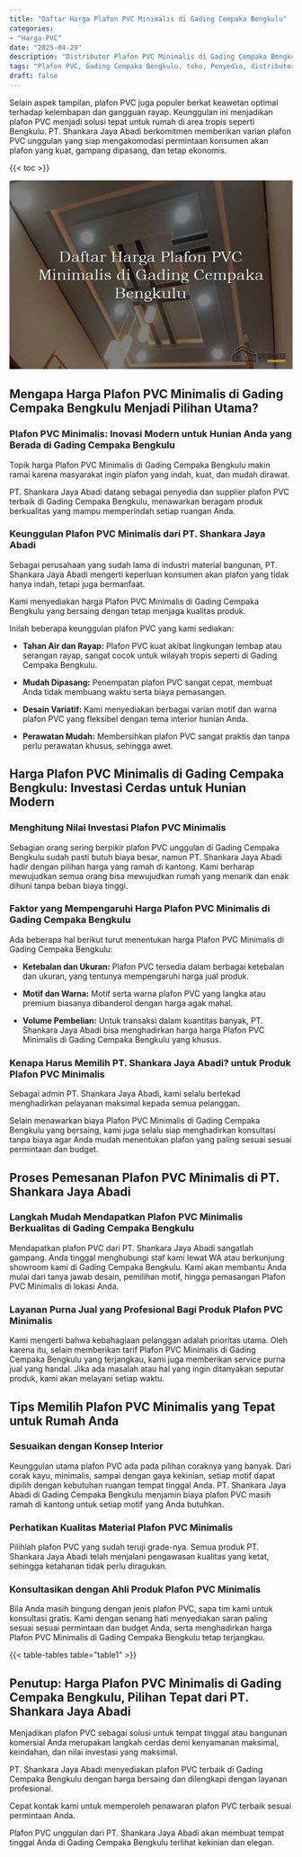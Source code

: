 ```yaml
---
title: "Daftar Harga Plafon PVC Minimalis di Gading Cempaka Bengkulu"
categories: 
- "Harga-PVC"
date: "2025-04-29"
description: "Distributor Plafon PVC Minimalis di Gading Cempaka Bengkulu untuk hunian, office, serta ritel. Material berkualitas, pilihan motif, pilihan warna modern, dengan servis instalasi dikerjakan oleh tenaga ahli ahli serta jaminan resmi!|Jasa penyediaan Plafon PVC Minimalis di Gading Cempaka Bengkulu bagi keperluan hunian, perkantoran, atau ritel, dengan material berkualitas dan penempatan oleh tenaga ahli berpengalaman serta garansi resmi.|Pilihan Plafon PVC Minimalis di Gading Cempaka Bengkulu yang terpercaya untuk tempat tinggal, kantor, serta ritel, dengan panel berkualitas dan pemasangan oleh teknisi ahli dan garansi resmi.|Penyediaan Plafon PVC Minimalis di Gading Cempaka Bengkulu bagi tempat tinggal, office, serta gerai, dengan panel unggulan dan pemasangan dikerjakan oleh teknisi berpengalaman, disertai beserta garansi resmi.}"
tags: "Plafon PVC, Gading Cempaka Bengkulu, toko, Penyedia, distributor"
draft: false
---
```


Selain aspek tampilan, plafon PVC juga populer berkat keawetan optimal terhadap kelembapan dan gangguan rayap. Keunggulan ini menjadikan plafon PVC menjadi solusi tepat untuk rumah di area tropis seperti Bengkulu. PT. Shankara Jaya Abadi berkomitmen memberikan varian plafon PVC unggulan yang siap mengakomodasi permintaan konsumen akan plafon yang kuat, gampang dipasang, dan tetap ekonomis.

{{< toc >}}

![Daftar Harga Plafon PVC Minimalis di Gading Cempaka Bengkulu](/images/Harga-PVC/Daftar-Harga-Plafon-PVC-Minimalis-di-Gading-Cempaka-Bengkulu.png)


## Mengapa Harga Plafon PVC Minimalis di Gading Cempaka Bengkulu Menjadi Pilihan Utama?

### Plafon PVC Minimalis: Inovasi Modern untuk Hunian Anda yang Berada di Gading Cempaka Bengkulu

Topik harga Plafon PVC Minimalis di Gading Cempaka Bengkulu makin ramai karena masyarakat ingin plafon yang indah, kuat, dan mudah dirawat.

PT. Shankara Jaya Abadi datang sebagai penyedia dan supplier plafon PVC terbaik di Gading Cempaka Bengkulu, menawarkan beragam produk berkualitas yang mampu memperindah setiap ruangan Anda.

### Keunggulan Plafon PVC Minimalis dari PT. Shankara Jaya Abadi

Sebagai perusahaan yang sudah lama di industri material bangunan, PT. Shankara Jaya Abadi mengerti keperluan konsumen akan plafon yang tidak hanya indah, tetapi juga bermanfaat.

Kami menyediakan harga Plafon PVC Minimalis di Gading Cempaka Bengkulu yang bersaing dengan tetap menjaga kualitas produk.

Inilah beberapa keunggulan plafon PVC yang kami sediakan:

- **Tahan Air dan Rayap:** Plafon PVC kuat akibat lingkungan lembap atau serangan rayap, sangat cocok untuk wilayah tropis seperti di Gading Cempaka Bengkulu.

- **Mudah Dipasang:** Penempatan plafon PVC sangat cepat, membuat Anda tidak membuang waktu serta biaya pemasangan.

- **Desain Variatif:** Kami menyediakan berbagai varian motif dan warna plafon PVC yang fleksibel dengan tema interior hunian Anda.

- **Perawatan Mudah:** Membersihkan plafon PVC sangat praktis dan tanpa perlu perawatan khusus, sehingga awet.

## Harga Plafon PVC Minimalis di Gading Cempaka Bengkulu: Investasi Cerdas untuk Hunian Modern

### Menghitung Nilai Investasi Plafon PVC Minimalis

Sebagian orang sering berpikir plafon PVC unggulan di Gading Cempaka Bengkulu sudah pasti butuh biaya besar, namun PT. Shankara Jaya Abadi hadir dengan pilihan harga yang ramah di kantong. Kami berharap mewujudkan semua orang bisa mewujudkan rumah yang menarik dan enak dihuni tanpa beban biaya tinggi.

### Faktor yang Mempengaruhi Harga Plafon PVC Minimalis di Gading Cempaka Bengkulu

Ada beberapa hal berikut turut menentukan harga Plafon PVC Minimalis di Gading Cempaka Bengkulu:

- **Ketebalan dan Ukuran:** Plafon PVC tersedia dalam berbagai ketebalan dan ukuran, yang tentunya mempengaruhi harga jual produk.

- **Motif dan Warna:** Motif serta warna plafon PVC yang langka atau premium biasanya dibanderol dengan harga agak mahal.

- **Volume Pembelian:** Untuk transaksi dalam kuantitas banyak, PT. Shankara Jaya Abadi bisa menghadirkan harga harga Plafon PVC Minimalis di Gading Cempaka Bengkulu yang khusus.

### Kenapa Harus Memilih PT. Shankara Jaya Abadi? untuk Produk Plafon PVC Minimalis

Sebagai admin PT. Shankara Jaya Abadi, kami selalu bertekad menghadirkan pelayanan maksimal kepada semua pelanggan.

Selain menawarkan biaya Plafon PVC Minimalis di Gading Cempaka Bengkulu yang bersaing, kami juga selalu siap menghadirkan konsultasi tanpa biaya agar Anda mudah menentukan plafon yang paling sesuai sesuai permintaan dan budget.

## Proses Pemesanan Plafon PVC Minimalis di PT. Shankara Jaya Abadi

### Langkah Mudah Mendapatkan Plafon PVC Minimalis Berkualitas di Gading Cempaka Bengkulu

Mendapatkan plafon PVC dari PT. Shankara Jaya Abadi sangatlah gampang. Anda tinggal menghubungi staf kami lewat WA atau berkunjung showroom kami di Gading Cempaka Bengkulu. Kami akan membantu Anda mulai dari tanya jawab desain, pemilihan motif, hingga pemasangan Plafon PVC Minimalis di lokasi Anda.

### Layanan Purna Jual yang Profesional Bagi Produk Plafon PVC Minimalis

Kami mengerti bahwa kebahagiaan pelanggan adalah prioritas utama. Oleh karena itu, selain memberikan tarif Plafon PVC Minimalis di Gading Cempaka Bengkulu yang terjangkau, kami juga memberikan service purna jual yang handal. Jika ada masalah atau hal yang ingin ditanyakan seputar produk, kami akan melayani setiap waktu.

## Tips Memilih Plafon PVC Minimalis yang Tepat untuk Rumah Anda

### Sesuaikan dengan Konsep Interior

Keunggulan utama plafon PVC ada pada pilihan coraknya yang banyak. Dari corak kayu, minimalis, sampai dengan gaya kekinian, setiap motif dapat dipilih dengan kebutuhan ruangan tempat tinggal Anda. PT. Shankara Jaya Abadi di Gading Cempaka Bengkulu menjamin biaya plafon PVC masih ramah di kantong untuk setiap motif yang Anda butuhkan.

### Perhatikan Kualitas Material Plafon PVC Minimalis

Pilihlah plafon PVC yang sudah teruji grade-nya. Semua produk PT. Shankara Jaya Abadi telah menjalani pengawasan kualitas yang ketat, sehingga ketahanan tidak perlu diragukan.

### Konsultasikan dengan Ahli Produk Plafon PVC Minimalis

Bila Anda masih bingung dengan jenis plafon PVC, sapa tim kami untuk konsultasi gratis. Kami dengan senang hati menyediakan saran paling sesuai sesuai permintaan dan budget Anda, serta menghadirkan harga Plafon PVC Minimalis di Gading Cempaka Bengkulu tetap terjangkau.

{{< table-tables table="table1" >}}

## Penutup: Harga Plafon PVC Minimalis di Gading Cempaka Bengkulu, Pilihan Tepat dari PT. Shankara Jaya Abadi

Menjadikan plafon PVC sebagai solusi untuk tempat tinggal atau bangunan komersial Anda merupakan langkah cerdas demi kenyamanan maksimal, keindahan, dan nilai investasi yang maksimal.

PT. Shankara Jaya Abadi menyediakan plafon PVC terbaik di Gading Cempaka Bengkulu dengan harga bersaing dan dilengkapi dengan layanan profesional.

Cepat kontak kami untuk memperoleh penawaran plafon PVC terbaik sesuai permintaan Anda.

Plafon PVC unggulan dari PT. Shankara Jaya Abadi akan membuat tempat tinggal Anda di Gading Cempaka Bengkulu terlihat kekinian dan elegan.